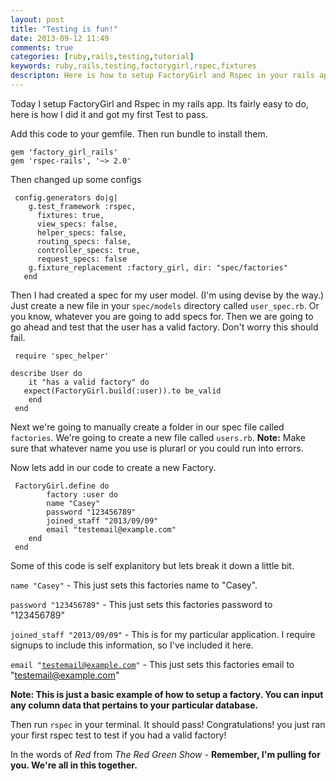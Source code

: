 ```yaml
---
layout: post
title: "Testing is fun!"
date: 2013-09-12 11:49
comments: true
categories: [ruby,rails,testing,tutorial]
keywords: ruby,rails,testing,factorygirl,rspec,fixtures
descripton: Here is how to setup FactoryGirl and Rspec in your rails app.
---
```

Today I setup FactoryGirl and Rspec in my rails app. 
Its fairly easy to do, here is how I did it and got my first Test to pass.


Add this code to your gemfile. Then run bundle to install them.

````
gem 'factory_girl_rails'
gem 'rspec-rails', '~> 2.0'
````
  


Then changed up some configs

````
 config.generators do|g|
    g.test_framework :rspec,
      fixtures: true,
      view_specs: false,
      helper_specs: false,
      routing_specs: false,
      controller_specs: true,
      request_specs: false
    g.fixture_replacement :factory_girl, dir: "spec/factories"
   end
````
   
Then I had created a spec for my user model. (I'm using devise by the way.) Just create a new file in your <code>spec/models</code> directory called <code>user_spec.rb</code>. Or you know, whatever you are going to add specs for. Then we are going to go ahead and test that the user has a valid factory. Don't worry this should fail.


````
 require 'spec_helper'

describe User do
	it "has a valid factory" do 
   expect(FactoryGirl.build(:user)).to be_valid
	end
 end
````


Next we're going to manually create a folder in our spec file called  <code>factories</code>. We're going to create a new file called <code>users.rb</code>. **Note:** Make sure that whatever name you use is plurarl or you could run into errors.

Now lets add in our code to create a new Factory.

````
 FactoryGirl.define do 
		factory :user do		
		name "Casey"
		password "123456789"
 		joined_staff "2013/09/09"
 		email "testemail@example.com"
 	end
 end
````

 Some of this code is self explanitory but lets break it down a little bit.

<code>name "Casey"</code> - This just sets this factories name to "Casey".

<code>password "123456789"</code> - This just sets this factories password to "123456789"

<code>joined_staff "2013/09/09"</code> - This is for my particular application. I require signups to include this information, so I've included it here.

<code>email "testemail@example.com"</code> - This just sets this factories email to "testemail@example.com"

**Note: This is just a basic example of how to setup a factory. You can input any column data that pertains to your particular database.**

Then run <code>rspec</code> in your terminal. It should pass! Congratulations! you just ran your first rspec test to test if you had a valid factory!

In the words of *Red* from *The Red Green Show* - **Remember, I'm pulling for you. We're all in this together.**
   
